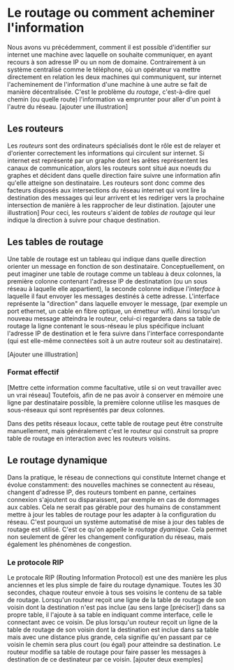 # Le routage ou comment acheminer l'information
Nous avons vu précédemment, comment il est possible d'identifier sur internet
une machine avec laquelle on souhaite communiquer, en ayant recours à son
adresse IP ou un nom de domaine. Contrairement à un système centralisé comme
le téléphone, où un opérateur va mettre directement en relation les deux
machines qui communiquent, sur internet l'acheminement de l'information d'une
machine à une autre se fait de manière décentralisée. C'est le problème du
*routage*, c'est-à-dire quel chemin (ou quelle route) l'information va emprunter pour
aller d'un point à l'autre du réseau. [ajouter une illustration]

## Les routeurs    
Les *routeurs* sont des ordinateurs spécialisés dont le rôle est de relayer
et d'orienter correctement les informations qui circulent sur internet. Si
internet est représenté par un graphe dont les arêtes représentent les canaux
de communication, alors les routeurs sont situé aux noeuds du graphes et
décident dans quelle direction faire suivre une information afin qu'elle atteigne
son destinataire. Les routeurs sont donc comme des facteurs
disposés aux intersections du réseau internet qui vont lire la destination des
messages qui leur arrivent et les rediriger vers la prochaine intersection
de manière à les rapprocher de leur distination. [ajouter une illustration]
Pour ceci, les routeurs s'aident de *tables de routage* qui leur indique la
direction à suivre pour chaque destination. 
        
## Les tables de routage
Une table de routage est un tableau qui indique dans quelle direction orienter
un message en fonction de son destinataire. Conceptuellement, on peut imaginer
une table de routage comme un tableau à deux colonnes, la première colonne contenant
l'adresse IP de destinatation (ou un sous réseau à laquelle elle appartient),
la seconde colonne indique *l'interface* à laquelle il faut envoyer
les messages destinés à cette adresse. L'interface représente la "direction" dans laquelle envoyer le message,
(par exemple un port ethernet, un cable en fibre optique, un émetteur wifi).
Ainsi lorsqu'un nouveau message atteindra le routeur, celui-ci regardera dans sa table
de routage la ligne contenant le sous-réseau le plus spécifique incluant l'adresse IP
de destination et le fera suivre dans l'interface correspondante (qui est elle-même connectées soit à un
autre routeur soit au destinataire). 

[Ajouter une illlustration]

### Format effectif 
[Mettre cette information comme facultative, utile si on veut travailler avec un vrai réseau]
Toutefois, afin de ne pas avoir à conserver en mémoire une ligne par destinataire possible,
la première colonne utilise les masques de sous-réseaux qui sont représentés par deux colonnes.


Dans des petits réseaux locaux, cette table de routage peut être construite
manuellement, mais généralement c'est le routeur qui construit sa
propre table de routage en interaction avec les routeurs voisins. 
    
## Le routage dynamique
Dans la pratique, le réseau de connections qui constitute Internet change et
évolue constamment: des nouvelles machines se connectent au réseau, changent
d'adresse IP, des
routeurs tombent en panne, certaines
connexion s'ajoutent ou disparaissent, par exemple en cas de dommages aux
cables. Cela ne serait pas gérable pour des humains de constamment mettre à
jour les tables de routage pour les adapter à la configuration du réseau.
C'est pourquoi un système automatisé de mise à jour des tables de routage
est utilisé. C'est ce qu'on appelle le *routage dyamique*.
Cela permet non
seulement de gérer les changement configuration du réseau, mais également les
phénomènes de congestion.    

### Le protocole RIP
Le protocale RIP (Routing Information Protocol) est une des manière les plus anciennes et
les plus simple de faire du routage dynamique. Toutes les 30 secondes, chaque routeur
envoie à tous ses voisins le contenu de sa table de routage. Lorsqu'un routeur reçoit une ligne
de la table de routage de son voisin dont la destination n'est pas inclue (au sens large [préciser]) dans sa propre table,
il l'ajoute à sa table en indiquant comme interface, celle le connectant avec ce voisin. 
De plus lorsqu'un routeur reçoit un ligne de la table de routage de son voisin dont la destination est inclue dans sa table mais
avec une distance plus grande, cela signifie qu'en passant par ce voisin le chemin sera plus court (ou égal) pour atteindre sa destination.
Le routeur modifie sa table de routage pour faire passer les messages à destination de ce destinateur par ce voisin. 
[ajouter deux exemples]
